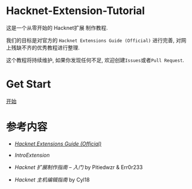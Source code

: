 # Hacknet-Extension-Tutorial

这是一个从零开始的 Hacknet扩展 制作教程. 

我们的目标是对官方的 `Hacknet Extensions Guide (Official)` 进行完善, 对网上残缺不齐的优秀教程进行整理. 

这个教程将持续维护, 如果你发现任何不足, 欢迎创建`Issues`或者`Pull Request`.

# Get Start

[开始](./GetStart.md)

# 参考内容

- [*Hacknet Extensions Guide (Official)*](https://steamcommunity.com/sharedfiles/filedetails/?id=914587661)

- *IntroExtension*

- *Hacknet 扩展制作指南 – 入门* by Pitiedwzr & Err0r233

- *Hacknet 主机编辑指南* by Cyl18